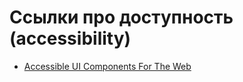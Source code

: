 # Ссылки про доступность (accessibility)

* [Accessible UI Components For The Web](https://medium.com/@addyosmani/accessible-ui-components-for-the-web-39e727101a67)
